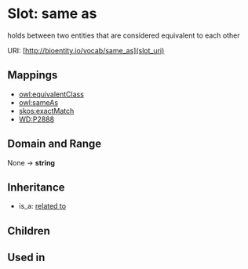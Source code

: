# Slot: same as


holds between two entities that are considered equivalent to each other

URI: [http://bioentity.io/vocab/same_as](slot_uri)
## Mappings

 * [owl:equivalentClass](http://purl.obolibrary.org/obo/owl_equivalentClass)
 * [owl:sameAs](http://purl.obolibrary.org/obo/owl_sameAs)
 * [skos:exactMatch](http://purl.obolibrary.org/obo/skos_exactMatch)
 * [WD:P2888](http://purl.obolibrary.org/obo/WD_P2888)
## Domain and Range

None -> **string**
## Inheritance

 *  is_a: [related to](related_to.md)
## Children

## Used in

